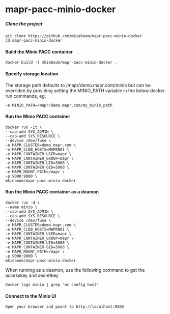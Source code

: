 # mapr-pacc-minio-docker

##### Clone the project
```
git clone https://github.com/mkieboom/mapr-pacc-minio-docker  
cd mapr-pacc-minio-docker  
```

#### Build the Minio PACC container
```
docker build -t mkieboom/mapr-pacc-minio-docker .
```

#### Specify storage location
The storage path defaults to /mapr/demo.mapr.com/minio but can be overriden by providing setting the MINIO_PATH variable in the below docker run commands, eg:  
```
-e MINIO_PATH=/mapr/demo.mapr.com/my_minio_path
```

#### Run the Minio PACC container
```
docker run -it \
--cap-add SYS_ADMIN \
--cap-add SYS_RESOURCE \
--device /dev/fuse \
-e MAPR_CLUSTER=demo.mapr.com \
-e MAPR_CLDB_HOSTS=MAPRN01 \
-e MAPR_CONTAINER_USER=mapr \
-e MAPR_CONTAINER_GROUP=mapr \
-e MAPR_CONTAINER_UID=5000 \
-e MAPR_CONTAINER_GID=5000 \
-e MAPR_MOUNT_PATH=/mapr \
-p 9000:9000 \
mkieboom/mapr-pacc-minio-docker
```

#### Run the Minio PACC container as a deamon
```
docker run -d \
--name minio \
--cap-add SYS_ADMIN \
--cap-add SYS_RESOURCE \
--device /dev/fuse \
-e MAPR_CLUSTER=demo.mapr.com \
-e MAPR_CLDB_HOSTS=MAPRN01 \
-e MAPR_CONTAINER_USER=mapr \
-e MAPR_CONTAINER_GROUP=mapr \
-e MAPR_CONTAINER_UID=5000 \
-e MAPR_CONTAINER_GID=5000 \
-e MAPR_MOUNT_PATH=/mapr \
-p 9000:9000 \
mkieboom/mapr-pacc-minio-docker
```
When running as a deamon, use the following command to get the accesskey and secretkey
```
docker logs minio | grep 'mc config host'
```

#### Connect to the Minio UI
```
Open your browser and point to http://localhost:9200
```





